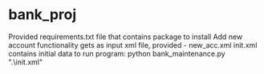 # bank_proj

Provided requirements.txt file that contains package to install
Add new account functionality gets as input xml file, provided - new_acc.xml
init.xml contains initial data
to run program: python bank_maintenance.py ".\init.xml"
